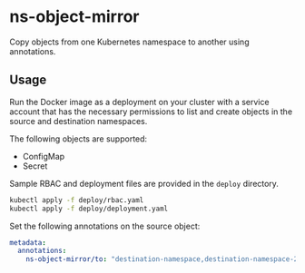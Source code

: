 # ns-object-mirror
Copy objects from one Kubernetes namespace to another using annotations.

## Usage

Run the Docker image as a deployment on your cluster with a service account that has the necessary permissions to list and create objects in the source and destination namespaces.

The following objects are supported:
- ConfigMap
- Secret

Sample RBAC and deployment files are provided in the `deploy` directory.

```bash
kubectl apply -f deploy/rbac.yaml
kubectl apply -f deploy/deployment.yaml
```

Set the following annotations on the source object:

```yaml
metadata:
  annotations:
    ns-object-mirror/to: "destination-namespace,destination-namespace-2" # Comma separated list of destination namespaces
```

